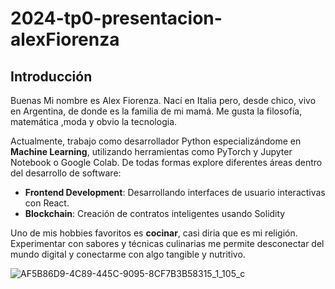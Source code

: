 # 2024-tp0-presentacion-alexFiorenza

## Introducción

Buenas Mi nombre es Alex Fiorenza. Nací en Italia pero, desde chico, vivo en Argentina, de donde es la familia de mi mamá. Me gusta  la filosofía, matemática ,moda y obvio la tecnologia.


Actualmente, trabajo como desarrollador Python especializándome en **Machine Learning**, utilizando herramientas  como PyTorch y Jupyter Notebook o Google Colab. De todas formas explore diferentes áreas dentro del desarrollo de software:

- **Frontend Development**: Desarrollando interfaces de usuario interactivas con React.
- **Blockchain**: Creación de contratos inteligentes usando Solidity


Uno de mis hobbies favoritos es **cocinar**, casi diria que es mi religión. Experimentar con sabores y técnicas culinarias me permite desconectar del mundo digital y conectarme con algo tangible y nutritivo.



![AF5B86D9-4C89-445C-9095-8CF7B3B58315_1_105_c](https://github.com/pdepjm/2024-tp0-presentacion-alexFiorenza/assets/47326217/f64ef82c-a14b-4449-982c-f967cfa24467)
